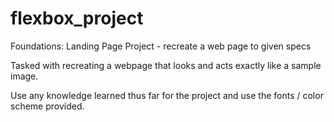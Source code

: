 # flexbox_project
Foundations: Landing Page Project - recreate a web page to given specs

Tasked with recreating a webpage that looks and acts exactly like a sample image.

Use any knowledge learned thus far for the project and use the fonts / color scheme provided.

